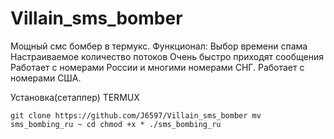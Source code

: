 # Villain_sms_bomber

Мощный смс бомбер в термукс.
Функционал:
 Выбор времени спама
 Настраиваемое количество потоков
 Очень быстро приходят сообщения
 Работает с номерами России и многими номерами СНГ.
 Работает с номерами США.

Установка(сетаппер) TERMUX

`git clone https://github.com/J6597/Villain_sms_bomber
mv sms_bombing_ru ~
cd
chmod +x *
./sms_bombing_ru`
